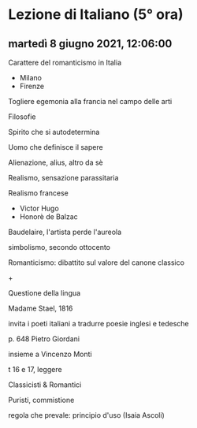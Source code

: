 # Lezione di Italiano (5° ora)

## martedì 8 giugno 2021, 12:06:00


Carattere del romanticismo in Italia
* Milano
* Firenze


Togliere egemonia alla francia nel campo delle arti

Filosofie


Spirito che si autodetermina

Uomo che definisce il sapere

Alienazione, alius, altro da sè


Realismo, sensazione parassitaria

Realismo francese
* Victor Hugo
* Honorè de Balzac

Baudelaire, l'artista perde l'aureola

simbolismo, secondo ottocento


Romanticismo: dibattito sul valore del canone classico

\+

Questione della lingua



Madame Stael, 1816

invita i poeti italiani a tradurre poesie inglesi e tedesche

p. 648 
Pietro Giordani

insieme a Vincenzo Monti

t 16 e 17, leggere


Classicisti & Romantici


Puristi, commistione


regola che prevale: principio d'uso (Isaia Ascoli)


<!--stackedit_data:
eyJoaXN0b3J5IjpbMTU2MTYxMTQzNCwxNzE0MTQwNjUwLDEzMj
AxMzc0OCwtMTQwNTU0NjIwMCwtMTY4NzI0OTk3NywtNDgxMzI3
Mjk0XX0=
-->
